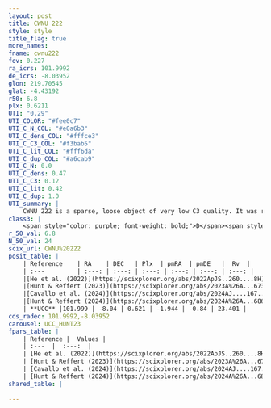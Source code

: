 ```yaml
---
layout: post
title: CWNU 222
style: style
title_flag: true
more_names: 
fname: cwnu222
fov: 0.227
ra_icrs: 101.9992
de_icrs: -8.03952
glon: 219.70545
glat: -4.43192
r50: 6.8
plx: 0.6211
UTI: "0.29"
UTI_COLOR: "#fee0c7"
UTI_C_N_COL: "#e0a6b3"
UTI_C_dens_COL: "#fffce3"
UTI_C_C3_COL: "#f3bab5"
UTI_C_lit_COL: "#fff6da"
UTI_C_dup_COL: "#a6cab9"
UTI_C_N: 0.0
UTI_C_dens: 0.47
UTI_C_C3: 0.12
UTI_C_lit: 0.42
UTI_C_dup: 1.0
UTI_summary: |
    CWNU 222 is a sparse, loose object of very low C3 quality. It was recently reported in the literature.<br><br><span style="color: #99180f; font-weight: bold;">Warning: </span>contains less than 25 stars with <i>P>0.5</i> estimated.
class3: |
    <span style="color: purple; font-weight: bold;">D</span><span style="color: red; font-weight: bold;">C</span>
r_50_val: 6.8
N_50_val: 24
scix_url: CWNU%20222
posit_table: |
    | Reference    | RA    | DEC   | Plx  | pmRA  | pmDE   |  Rv  |
    | :---         | :---: | :---: | :---: | :---: | :---: | :---: |
    |[He et al. (2022)](https://scixplorer.org/abs/2022ApJS..260....8H) | 101.986 | -8.039 | 0.62 | -1.93 | -0.84 | -- |
    |[Hunt & Reffert (2023)](https://scixplorer.org/abs/2023A%26A...673A.114H) | 101.993 | -8.019 | 0.624 | -1.943 | -0.787 | 25.617 |
    |[Cavallo et al. (2024)](https://scixplorer.org/abs/2024AJ....167...12C) | 102.048 | -8.123 | 0.615 | -- | -- | -- |
    |[Hunt & Reffert (2024)](https://scixplorer.org/abs/2024A%26A...686A..42H) | 101.993 | -8.019 | 0.624 | -1.943 | -0.787 | 25.617 |
    | **UCC** |101.999 | -8.04 | 0.621 | -1.944 | -0.84 | 23.401 | 
cds_radec: 101.9992,-8.03952
carousel: UCC_HUNT23
fpars_table: |
    | Reference |  Values |
    | :---  |  :---:  |
    | [He et al. (2022)](https://scixplorer.org/abs/2022ApJS..260....8H) | `AG=1.0, m-M=10.6, logAge=8.7, Z=0.004` |
    | [Hunt & Reffert (2023)](https://scixplorer.org/abs/2023A%26A...673A.114H) | `AV50=0.929, diffAV50=0.222, MOD50=10.915, logAge50=8.222` |
    | [Cavallo et al. (2024)](https://scixplorer.org/abs/2024AJ....167...12C) | `AV50=0.88, dMod50=11.01, logAge50=8.41, [Fe/H]50=0.2` |
    | [Hunt & Reffert (2024)](https://scixplorer.org/abs/2024A%26A...686A..42H) | `MassJ=147.030` |
shared_table: |
    
---
```

